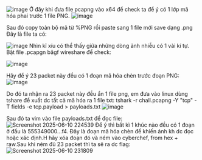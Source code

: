 ![image](https://github.com/user-attachments/assets/7141ebbc-ae11-4a02-aaba-e7156e5824d1)
Ở đây khi đưa file pcapng vào x64 để check ta để ý có 1 lớp mã hóa phai trước 1 file PNG.
![image](https://github.com/user-attachments/assets/a7b15f39-a377-485e-afce-a61de991824e)

Sau đó copy toàn bộ mã từ %PNG rồi paste sang 1 file mới save dạng .png 
Đây là file ta có:

![image](https://github.com/user-attachments/assets/8e585b86-33b9-401a-8f94-3f803fc42d7b)
Nhìn kĩ xíu có thể thấy giữa những dòng ảnh nhiễu có 1 vài kí tự.
Bật file .pcapgn băgf wireshare để check:

![image](https://github.com/user-attachments/assets/78007b30-793b-43a1-840b-2a0c52b2aaf6)

Hãy để ý 23 packet này đều có 1 đoạn mã hóa chèn trước đoạn PNG:![image](https://github.com/user-attachments/assets/9cc6eb27-e37a-48b9-9c97-92def58512a1)

Do đó ta nhận ra 23 packet này đều ẩn 1 file png, em đưa vào linux dùng tshare để xuất dc tất cả mã hóa ra 1 file txt:
tshark -r chall.pcapng -Y "tcp" -T fields -e tcp.payload > payloads.txt
![image](https://github.com/user-attachments/assets/864a090e-25a3-484d-84e7-99addbff0a02)


Sau đó ta vim vào file payloads.txt để đọc file:
![Screenshot 2025-06-10 224539](https://github.com/user-attachments/assets/967ecf5e-de1b-45ed-b5bb-75330e17829d)
 Để ý thì bất kì 1 khúc nào đều có 1 đoạn ở đầu là 555349000...f4.
 Đây là đoạn mã hóa chèn để khiến ảnh kh dc đọc hoặc xác định.H hãy xóa đoạn đó và ném vào cyberchef, from hex + raw.Sau khi ném đủ 23 packet thì ta sẽ ra dc flag:
 ![Screenshot 2025-06-10 231809](https://github.com/user-attachments/assets/e3d74e6e-5aa6-4864-a8ab-6b3e0a0db1d0)

 
